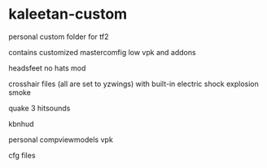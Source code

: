 # kaleetan-custom
personal custom folder for tf2

contains customized mastercomfig low vpk and addons

headsfeet no hats mod

crosshair files (all are set to yzwings) with built-in electric shock explosion smoke

quake 3 hitsounds

kbnhud

personal compviewmodels vpk

cfg files

